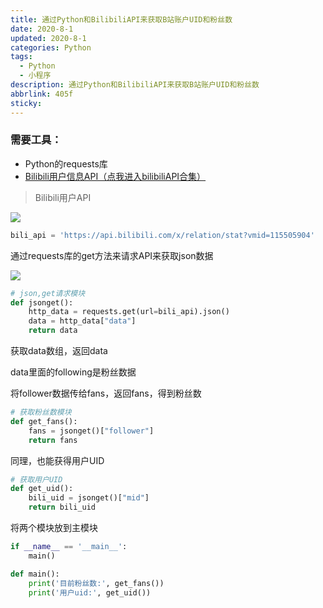 ```yaml
---
title: 通过Python和BilibiliAPI来获取B站账户UID和粉丝数
date: 2020-8-1
updated: 2020-8-1
categories: Python
tags:
  - Python
  - 小程序
description: 通过Python和BilibiliAPI来获取B站账户UID和粉丝数
abbrlink: 405f
sticky:
---
```


### 需要工具：

- Python的requests库
- [Bilibili用户信息API（点我进入bilibiliAPI合集）](https://www.bilibili.com/read/cv3430609?from=search)

> Bilibili用户API

![](https://gitee.com/kzycn/picCloud/raw/master/2020/20200910135717.png)

```python
bili_api = 'https://api.bilibili.com/x/relation/stat?vmid=115505904'
```

通过requests库的get方法来请求API来获取json数据

![](https://gitee.com/kzycn/picCloud/raw/master/2020/20200910140603.png)

```python
# json,get请求模块
def jsonget():
    http_data = requests.get(url=bili_api).json()
    data = http_data["data"]
    return data
```

获取data数组，返回data

data里面的following是粉丝数据

将follower数据传给fans，返回fans，得到粉丝数

```python
# 获取粉丝数模块
def get_fans():
    fans = jsonget()["follower"]
    return fans
```

同理，也能获得用户UID

```python
# 获取用户UID
def get_uid():
    bili_uid = jsonget()["mid"]
    return bili_uid
```

将两个模块放到主模块

```python
if __name__ == '__main__':
    main()

def main():
    print('目前粉丝数:', get_fans())
    print('用户uid:', get_uid())
```





